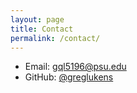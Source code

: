```yaml
---
layout: page
title: Contact
permalink: /contact/
---
```


- Email: gql5196@psu.edu  
- GitHub: [@greglukens](https://github.com/greglukens)
